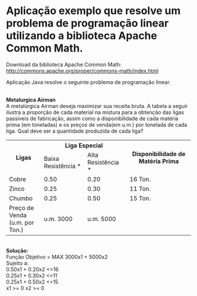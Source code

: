 # Aplicação exemplo que resolve um problema de programação linear utilizando a biblioteca Apache Common Math.

Download da biblioteca Apache Common Math:<br>
http://commons.apache.org/proper/commons-math/index.html

Aplicação Java resolve o seguinte problema de programação linear.

<br>
<b>Metalurgica Airman</b>
<br>
A metalúrgica Airman deseja maximizar sua receita bruta. A tabela a seguir ilustra a proporção de cada material na mistura para a obtenção das  ligas passíveis de fabricação, assim como a disponibilidade de cada matéria prima (em toneladas) e os preços de venda(em u.m.) por tonelada de cada liga. Qual deve ser a quantidade produzida de cada liga?
<br>
<table>
  <tr>
    <th rowspan="2">Ligas</th>
    <th colspan="2">Liga Especial</th>
    <th rowspan="2">Disponibilidade de Matéria Prima</th>
  </tr>
  <tr>
    <td>Baixa Resistência * </td>
    <td>Alta Resistência *</td>
  </tr>
  <tr>
    <td>Cobre</td>
    <td>0.50</td>
    <td>0.20</td>
    <td>16 Ton.</td>
  </tr>
  <tr>
    <td>Zinco</td>
    <td>0.25</td>
    <td>0.30</td>
    <td>11 Ton.</td>
  </tr>
  <tr>
    <td>Chumbo</td>
    <td>0.25</td>
    <td>0.50</td>
    <td>15 Ton.</td>
  </tr>
  <tr>
    <td>Preço de Venda <br>(u.m. por Ton.)</td>
    <td>u.m. 3000</td>
    <td>u.m. 5000</td>
    <td></td>
  </tr>
</table>

<br>
<b>Solução:</b><br>
Função Objetivo = MAX 3000x1 + 5000x2<br>
Sujeito a:<br>
  0.50x1 + 0.20x2 <=16 <br>
  0.25x1 + 0.30x2 <=11 <br>
  0.25x1 + 0.50x2 <=15<br>
  x1 >= 0 x2 >= 0<br>
<br>
